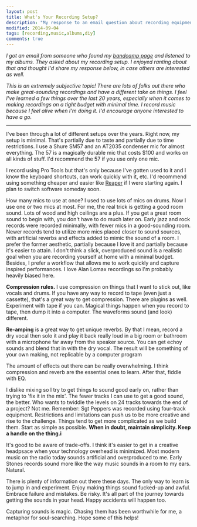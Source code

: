 ```yaml
---
layout: post
title: What's Your Recording Setup?
description: "My response to an email question about recording equipment."
modified: 2014-09-04
tags: [recording,music,albums,diy]
comments: true
---
```


*I got an email from someone who found my [bandcamp page](http://ryanbarringtoncox.bandcamp.com) and listened to my albums.  They asked about my recording setup.  I enjoyed ranting about that and thought I'd share my response below, in case others are interested as well.*

*This is an extremely subjective topic! There are lots of folks out there who make great-sounding recordings and have a different take on things.
I feel I've learned a few things over the last 20 years, especially when it comes to making recordings on a tight budget with minimal time. I record music because I feel alive when I'm doing it. I'd encourage anyone interested to have a go.* 

---

I've been through a lot of different setups over the years.  Right now, my setup is minimal.  That's partially due to taste and partially due to time restrictions.  I use a Shure SM57 and an AT2035 condenser mic for almost everything.  The 57 is a magically durable mic that costs $100 and works on all kinds of stuff.  I'd recommend the 57 if you use only one mic. 

I record using Pro Tools but that's only because I've gotten used to it and I know the keyboard shortcuts, can work quickly with it, etc. I'd recommend using something cheaper and easier like [Reaper](http://www.reaper.fm) if I were starting again. I plan to switch software someday soon.

How many mics to use at once?  I used to use lots of mics on drums.  Now I use one or two mics at most.  For me, the real trick is getting a good room sound.  Lots of wood and high ceilings are a plus.  If you get a great room sound to begin with, you don't have to do much later on. Early jazz and rock records were recorded minimally, with fewer mics in a good-sounding room.  Newer records tend to utilize more mics placed closer to sound sources, with artificial reverbs and effects added to mimic the sound of a room.  I prefer the former aesthetic, partially because I love it and partially because it's easier to attain. I don't think a slick, overproduced sound is a realistic goal when you are recording yourself at home with a minimal budget.  Besides, I prefer a workflow that allows me to work quickly and capture inspired performances. I love Alan Lomax recordings so I'm probably heavily biased here. 

**Compression rules.**  I use compression on things that I want to stick out, like vocals and drums.  If you have any way to record to tape (even just a cassette), that's a great way to get compression.  There are plugins as well.  Experiment with tape if you can. Magical things happen when you record to tape, then dump it into a computer.  The waveforms sound (and look) different.

**Re-amping** is a great way to get unique reverbs.  By that I mean, record a dry vocal then solo it and play it back really loud in a big room or bathroom with a microphone far away from the speaker source.  You can get echoy sounds and blend that in with the dry vocal. The result will be something of your own making, not replicable by a computer program

The amount of effects out there can be really overwhelming.  I think compression and reverb are the essential ones to learn.  After that, fiddle with EQ.

I dislike mixing so I try to get things to sound good early on, rather than trying to 'fix it in the mix'. The fewer tracks I can use to get a good sound, the better.  Who wants to twiddle the levels on 24 tracks towards the end of a project?  Not me.  Remember: Sgt Peppers was recorded using four-track equipment.  Restrictions and limitations can push us to be more creative and rise to the challenge. Things tend to get more complicated as we build them.  Start as simple as possible.  **When in doubt, maintain simplicity.  Keep a handle on the thing.i**

It's good to be aware of trade-offs.  I think it's easier to get in a creative headpsace when your technology overhead is minimized.  Most modern music on the radio today sounds artificial and overproduced to me. Early Stones records sound more like the way music sounds in a room to my ears.  Natural.

There is plenty of information out there these days.  The only way to learn is to jump in and experiment.  Enjoy making things sound fucked-up and awful.  Embrace failure and mistakes.  Be risky.  It's all part of the journey towards getting the sounds in your head.  Happy accidents will happen too.

Capturing sounds is magic.  Chasing them has been worthwhile for me, a metaphor for soul-searching. Hope some of this helps!
